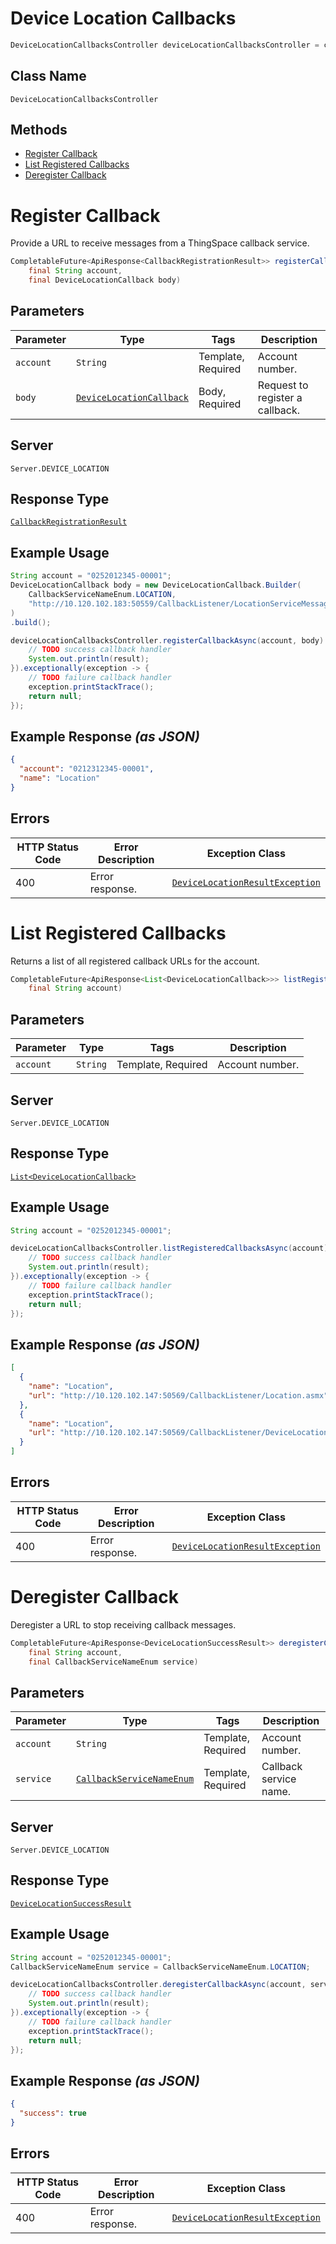 # Device Location Callbacks

```java
DeviceLocationCallbacksController deviceLocationCallbacksController = client.getDeviceLocationCallbacksController();
```

## Class Name

`DeviceLocationCallbacksController`

## Methods

* [Register Callback](../../doc/controllers/device-location-callbacks.md#register-callback)
* [List Registered Callbacks](../../doc/controllers/device-location-callbacks.md#list-registered-callbacks)
* [Deregister Callback](../../doc/controllers/device-location-callbacks.md#deregister-callback)


# Register Callback

Provide a URL to receive messages from a ThingSpace callback service.

```java
CompletableFuture<ApiResponse<CallbackRegistrationResult>> registerCallbackAsync(
    final String account,
    final DeviceLocationCallback body)
```

## Parameters

| Parameter | Type | Tags | Description |
|  --- | --- | --- | --- |
| `account` | `String` | Template, Required | Account number. |
| `body` | [`DeviceLocationCallback`](../../doc/models/device-location-callback.md) | Body, Required | Request to register a callback. |

## Server

`Server.DEVICE_LOCATION`

## Response Type

[`CallbackRegistrationResult`](../../doc/models/callback-registration-result.md)

## Example Usage

```java
String account = "0252012345-00001";
DeviceLocationCallback body = new DeviceLocationCallback.Builder(
    CallbackServiceNameEnum.LOCATION,
    "http://10.120.102.183:50559/CallbackListener/LocationServiceMessages.asmx"
)
.build();

deviceLocationCallbacksController.registerCallbackAsync(account, body).thenAccept(result -> {
    // TODO success callback handler
    System.out.println(result);
}).exceptionally(exception -> {
    // TODO failure callback handler
    exception.printStackTrace();
    return null;
});
```

## Example Response *(as JSON)*

```json
{
  "account": "0212312345-00001",
  "name": "Location"
}
```

## Errors

| HTTP Status Code | Error Description | Exception Class |
|  --- | --- | --- |
| 400 | Error response. | [`DeviceLocationResultException`](../../doc/models/device-location-result-exception.md) |


# List Registered Callbacks

Returns a list of all registered callback URLs for the account.

```java
CompletableFuture<ApiResponse<List<DeviceLocationCallback>>> listRegisteredCallbacksAsync(
    final String account)
```

## Parameters

| Parameter | Type | Tags | Description |
|  --- | --- | --- | --- |
| `account` | `String` | Template, Required | Account number. |

## Server

`Server.DEVICE_LOCATION`

## Response Type

[`List<DeviceLocationCallback>`](../../doc/models/device-location-callback.md)

## Example Usage

```java
String account = "0252012345-00001";

deviceLocationCallbacksController.listRegisteredCallbacksAsync(account).thenAccept(result -> {
    // TODO success callback handler
    System.out.println(result);
}).exceptionally(exception -> {
    // TODO failure callback handler
    exception.printStackTrace();
    return null;
});
```

## Example Response *(as JSON)*

```json
[
  {
    "name": "Location",
    "url": "http://10.120.102.147:50569/CallbackListener/Location.asmx"
  },
  {
    "name": "Location",
    "url": "http://10.120.102.147:50569/CallbackListener/DeviceLocation.asmx"
  }
]
```

## Errors

| HTTP Status Code | Error Description | Exception Class |
|  --- | --- | --- |
| 400 | Error response. | [`DeviceLocationResultException`](../../doc/models/device-location-result-exception.md) |


# Deregister Callback

Deregister a URL to stop receiving callback messages.

```java
CompletableFuture<ApiResponse<DeviceLocationSuccessResult>> deregisterCallbackAsync(
    final String account,
    final CallbackServiceNameEnum service)
```

## Parameters

| Parameter | Type | Tags | Description |
|  --- | --- | --- | --- |
| `account` | `String` | Template, Required | Account number. |
| `service` | [`CallbackServiceNameEnum`](../../doc/models/callback-service-name-enum.md) | Template, Required | Callback service name. |

## Server

`Server.DEVICE_LOCATION`

## Response Type

[`DeviceLocationSuccessResult`](../../doc/models/device-location-success-result.md)

## Example Usage

```java
String account = "0252012345-00001";
CallbackServiceNameEnum service = CallbackServiceNameEnum.LOCATION;

deviceLocationCallbacksController.deregisterCallbackAsync(account, service).thenAccept(result -> {
    // TODO success callback handler
    System.out.println(result);
}).exceptionally(exception -> {
    // TODO failure callback handler
    exception.printStackTrace();
    return null;
});
```

## Example Response *(as JSON)*

```json
{
  "success": true
}
```

## Errors

| HTTP Status Code | Error Description | Exception Class |
|  --- | --- | --- |
| 400 | Error response. | [`DeviceLocationResultException`](../../doc/models/device-location-result-exception.md) |

